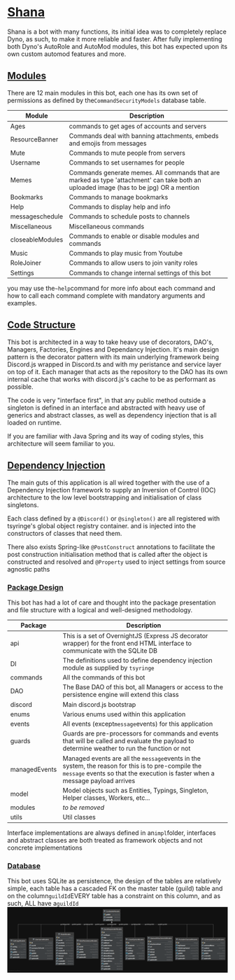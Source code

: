 # <ins>Shana</ins>

Shana is a bot with many functions, its initial idea was to completely replace Dyno, as such, to make it more reliable and
faster. After fully implementing both Dyno's AutoRole and AutoMod modules, this bot has expected upon its own custom
automod features and more.

## <ins>Modules</ins>

There are 12 main modules in this bot, each one has its own set of permissions as defined by the`CommandSecurityModels`
database table.

| Module | Description |
| --- | ----------- |
| Ages | commands to get ages of accounts and servers |
| ResourceBanner | Commands deal with banning attachments, embeds and emojis from messages |
| Mute | Commands to mute people from servers |
| Username | Commands to set usernames for people|
| Memes | Commands generate memes. All commands that are marked as type 'attachment' can take both an uploaded image (has to be jpg) OR a mention |
| Bookmarks | Commands to manage bookmarks |
| Help | Commands to display help and info |
| messageschedule | Commands to schedule posts to channels|
| Miscellaneous | Miscellaneous commands |
| closeableModules | Commands to enable or disable modules and commands |
| Music | Commands to play music from Youtube |
| RoleJoiner | Commands to allow users to join vanity roles|
| Settings | Commands to change internal settings of this bot |

you may use the`~help`command for more info about each command and how to call each command complete with mandatory
arguments and examples.

## <ins>Code Structure</ins>

This bot is architected in a way to take heavy use of decorators, DAO's, Managers, Factories, Engines and Dependancy
Injection. It's main design pattern is the decorator pattern with its main underlying framework being Discord.js wrapped
in Discord.ts and with my peristance and service layer on top of it. Each manager that acts as the repository to the DAO
has its own internal cache that works with discord.js's cache to be as performant as possible.

The code is very "interface first", in that any public method outside a singleton is defined in an interface and
abstracted with heavy use of generics and abstract classes, as well as dependency injection that is all loaded on
runtime.

If you are familiar with Java Spring and its way of coding styles, this architecture will seem familiar to you.

## <ins>Dependency Injection</ins>

The main guts of this application is all wired together with the use of a Dependency Injection framework to supply an
Inversion of Control (IOC) architecture to the low level bootstrapping and initialisation of class singletons.

Each class defined by a `@Discord()` or `@singleton()` are all registered with tsyringe's global object registry
container. and is injected into the constructors of classes that need them.

There also exists Spring-like `@PostConstruct` annotations to facilitate the post construction initialisation method
that is called after the object is constructed and resolved and `@Property` used to inject settings from source agnostic paths

### <ins>Package Design</ins>

This bot has had a lot of care and thought into the package presentation and file structure with a logical and
well-designed methodology.

| Package | Description |
| --- | ----------- |
| api | This is a set of OvernightJS (Express JS decorator wrapper) for the front end HTML interface to communicate with the SQLite DB |
| DI | The definitions used to define dependency injection module as supplied by `tsyringe` |
| commands | All the commands of this bot |
| DAO | The Base DAO of this bot, all Managers or access to the persistence engine will extend this class |
| discord | Main discord.js bootstrap |
| enums | Various enums used within this application |
| events | All events (except`message`events) for this application |
| guards | Guards are pre-processors for commands and events that will be called and evaluate the payload to determine weather to run the function or not |
| managedEvents | Managed events are all the `message`events in the system, the reason for this is to pre-compile the `message` events so that the execution is faster when a message payload arrives |
| model | Model objects such as Entities, Typings, Singleton, Helper classes, Workers, etc...|
| modules | _to be removed_ |
| utils | Util classes |

Interface implementations are always defined in an`impl`folder, interfaces and abstract classes are both treated as
framework objects and not concrete implementations

### <ins>Database</ins>

This bot uses SQLite as persistence, the design of the tables are relatively simple, each table has a cascaded FK on the
master table (guild) table and on the column`guildId`EVERY table has a constraint on this column, and as such, ALL have
a`guildId`
![WeebBotDBUML](./readmeStore/WeebBotDBUML.png "Database design example")

